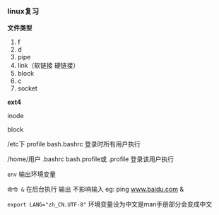 ### linux复习

**文件类型**

1. f
2. d
3. pipe
4. link（软链接 硬链接）
5. block
6. c
7. socket



**ext4**

inode

block



/etc下   profile   bash.bashrc   登录时所有用户执行

/home/用户    .bashrc   bash.profile或 .profile  登录该用户执行



`env`  输出环境变量



`命令 &` 在后台执行 输出 不影响输入 eg: ping  www.baidu.com &



`export LANG="zh_CN.UTF-8"` 环境变量设为中文是man手册部分会变成中文